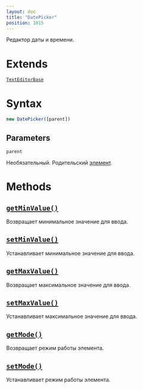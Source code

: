```yaml
---
layout: doc
title: "DatePicker"
position: 1015
---
```


Редактор даты и времени.

# Extends

[`TextEditorBase`](../TextEditorBase/)

# Syntax

```js
new DatePicker([parent])
```

## Parameters

`parent`

Необязательный. Родительский [элемент](../../KeyConcepts/Element/).

# Methods

## [`getMinValue()`](DatePicker.getMinValue/)

Возвращает минимальное значение для ввода.

## [`setMinValue()`](DatePicker.setMinValue/)

Устанавливает минимальное значение для ввода.

## [`getMaxValue()`](DatePicker.getMaxValue/)

Возвращает максимальное значение для ввода.

## [`setMaxValue()`](DatePicker.setMaxValue/)

Устанавливает максимальное значение для ввода.

## [`getMode()`](DatePicker.getMode/)

Возвращает режим работы элемента.

## [`setMode()`](DatePicker.setMode/)

Устанавливает режим работы элемента.
